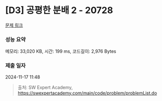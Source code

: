 # [D3] 공평한 분배 2 - 20728 

[문제 링크](https://swexpertacademy.com/main/code/problem/problemDetail.do?contestProbId=AY6cg0MKeVkDFAXt) 

### 성능 요약

메모리: 33,020 KB, 시간: 199 ms, 코드길이: 2,976 Bytes

### 제출 일자

2024-11-17 11:48



> 출처: SW Expert Academy, https://swexpertacademy.com/main/code/problem/problemList.do